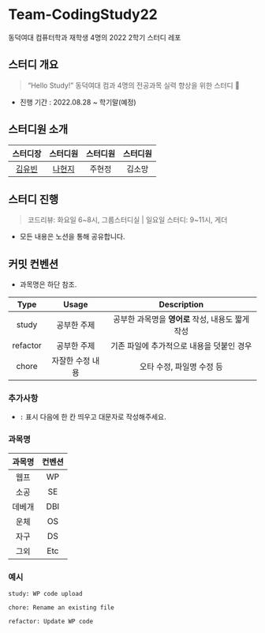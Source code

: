 # Team-CodingStudy22
동덕여대 컴퓨터학과 재학생 4명의 2022 2학기 스터디 레포
## 스터디 개요
> “Hello Study!” 동덕여대 컴과 4명의 전공과목 실력 향상을 위한 스터디 👋 

- 진행 기간 : 2022.08.28 ~ 학기말(예정)

## 스터디원 소개
|스터디장|스터디원|스터디원|스터디원|
|:---:|:---:|:---:|:---:|
|[김유빈](https://github.com/yubin21)|[나현지](https://github.com/Developer-HyeonJi)|주현정|김소망|

## 스터디 진행
> 코드리뷰: 화요일 6\~8시, 그룹스터디실 \| 일요일 스터디: 9\~11시, 게더
- 모든 내용은 노션을 통해 공유합니다.

## 커밋 컨벤션
- 과목명은 하단 참조.

|Type|Usage|Description|
|:---:|:----:|:-----:|
|study|공부한 주제|공부한 과목명을 **영어로** 작성, 내용도 짧게 작성|
|refactor|공부한 주제|기존 파일에 추가적으로 내용을 덧붙인 경우|
|chore|자잘한 수정 내용|오타 수정, 파일명 수정 등|

### 추가사항
- `:` 표시 다음에 한 칸 띄우고 대문자로 작성해주세요.

### 과목명
|과목명|컨벤션|
|:---:|:---:|
|웹프|WP|
|소공|SE|
|데베개|DBI|
|운체|OS|
|자구|DS|
|그외|Etc|

### 예시
```
study: WP code upload

chore: Rename an existing file

refactor: Update WP code
```
